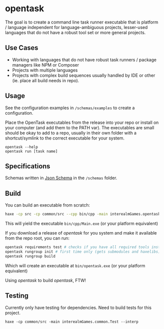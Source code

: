 # opentask

The goal is to create a command line task runner executable that is platform / language independent 
for language-ambiguous projects, lesser-used languages that do not have a robust tool set or more 
general projects.

## Use Cases

- Working with languages that do not have robust task runners / package managers like NPM or Composer
- Projects with multiple languages
- Projects with complex build sequences usually handled by IDE or other (ie. place all build needs in repo).

## Usage

See the configuration examples in `/schemas/examples` to create a configuration.

Place the OpenTask executables from the release into your repo or install on your computer (and add them to the PATH var). The executables are small should be okay to add to a repo, usually in their own folder with a shortcut/symlink to the correct executable for your system.

```
opentask --help
opentask run [task name]
```

## Specifications

Schemas written in [Json Schema](https://json-schema.org/) in the `/schemas` folder.


## Build

You can build an executable from scratch:

```bash
haxe -cp src -cp common/src --cpp bin/cpp -main interealmGames.opentask.Main
```
This will yield the executable `bin/cpp/Main.exe` (or your platform equivalent)

If you download a release of *opentask* for you system and make it available from the repo root, you can run:
```bash
opentask requirements test # checks if you have all required tools installed (cp fails for Windows :( )
opentask rungroup init # first time only (gets submodules and haxelibs)
opentask rungroup build
```
Which will create an executable at `bin/opentask.exe`  (or your platform equivalent)

Using *opentask* to build *opentask*, FTW!

## Testing

Currently only have testing for dependencies. Need to build tests for this project.

```
haxe -cp common/src -main interealmGames.common.Test --interp
```
